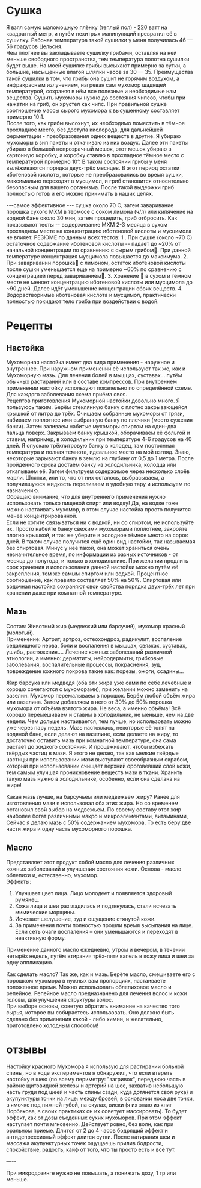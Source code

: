 # Сушка
Я взял самую маломощную плёнку (теплый пол) - 220 ватт на квадратный метр, и путём нехитрых манипуляций превратил её в сушилку. Рабочая температура такой сушилки у меня получилась 46 — 56 градусов Цельсия.  
Чем плотнее вы закладываете сушилку грибами, оставляя на ней меньше свободного пространства, тем температура полотна сушилки будет выше. На моей сушилке грибы высыхают примерно за сутки, а большие, насыщенные влагой шляпки часов за 30 — 35. Преимущества такой сушилки в том, что грибы она сушит не горячим воздухом, а инфракрасным излучением, нагревая сам мухомор щадящей температурой, сохраняя в нём все полезные и необходимые нам вещества. Сушить мухоморы нужно до состояния чипсов, чтобы при нажатии на гриб, он хрустел как чипс. При правильной сушке соотношение массы сырого мухомора к высушенному составляет примерно 10:1.  
После того, как грибы высохнут, их необходимо поместить в тёмное прохладное место, без доступа кислорода, для дальнейшей ферментации - преобразования одних веществ в другие. Я убираю мухоморы в зип пакеты и откачиваю из них воздух. Далее эти пакеты убираю в большой непрозрачный мешок, этот мешок убираю в картонную коробку, а коробку ставлю в прохладное тёмное место с температурой примерно 10°. В таком состоянии грибы у меня вылёживаются порядка двух-трёх месяцев. В этот период остатки иботеновой кислоты, которые не преобразовались во время сушки, максимально переходят в мусцимол, и гриб становится относительно безопасным для вашего организма. После такой выдержки гриб полностью готов и его можно принимать в наших целях.

---самое эффективное --- сушка около 70 С, затем заваривание порошка сухого МХМ в термосе с соком лимона (ч/л) или кипячение на водной бане около 30 мин, затем процедить, гриб отбросить. Как показывают тесты -- выдерживание МХМ 2-3 месяца в сухом прохладном месте на концентрацию иботеновой кислоты и мусцимола не влияет. РЕЗЮМЕ по данным всех тестов: 1 . При сушке (около ~70 С) остаточное содержание иботеновой кислоты -- падает до ~20% от начальной концентрации по сравнению с сырым грибом. При данной температуре концентрация мусцимола повышается до максимума. 2. При заваривании порошка с лимоном, остаток иботеновой кислоты после сушки уменьшается еще на примерно ~60% по сравнению с концентрацией перед завариванием. 3. Хранение  в сухом и темном месте не меняет концентрацию иботеновой кислоты или мусцимола до ~90 дней. Далее идёт уменьшение концентрации обоих веществ. 4. Водорастворимые иботеновая кислота и мусцимол, практически полностью покидают тело гриба при воздействии с водой.
# Рецепты 
## Настойка
Мухоморная настойка имеет два вида применения - наружное и внутреннее. При наружном применении её используют так же, как и Мухоморную мазь. Для лечения болей в мышцах, суставах... путём обычных растираний или в составе компрессов. При внутреннем применении настойку используют покапельно по определённой схеме. Для каждого заболевания схема приёма своя.  
Рецептов приготовления Мухоморной настойки довольно много. Я пользуюсь таким. Берём стеклянную банку с плотно закрывающейся крышкой от литра до трёх. Очищаем собранные мухоморы от грязи, набиваем поплотнее ими выбранную банку по плечики (место сужения банки). Затем заливаем набитые мухоморы спиртом на один-два пальца поверх. Закрываем банку крышкой, оборачиваем её фольгой и ставим, например, в холодильник при температуре 4-6 градусов на 40 дней. Я опускаю трёхлитровую банку в колодец, там постоянная температура и полная темнота, идеальное место на мой взгляд. Знаю, некоторые зарывают банку в землю на глубину от 0,5 до 1 метра. После пройденного срока достаём банку из холодильника, колодца или откапываем её. Затем фильтруем содержимое через несколько слоёв марли. Шляпки, или то, что от них осталось, выбрасываем, а получившуюся жидкость переливаем в удобную тару и используем по назначению.  
Обращаю внимание, что для внутреннего применения нужно использовать только пищевой спирт или водку! Да, на водке тоже можно настаивать мухомор, в этом случае настойка просто получится менее концентрированной.  
Если не хотите связываться ни с водкой, ни со спиртом, не используйте их. Просто набейте банку свежими мухоморами поплотнее, закройте плотно крышкой, и так же уберите в холодное тёмное место на сорок дней. В таком случае получится ещё один вид настойки, так называемая без спиртовая. Минус у неё такой, она может храниться очень незначительное время, по информации из разных источников - от месяца до полугода, и только в холодильнике. При желании продлить срок хранения и использования данной настойки можно путём её закрепления, тем же самым спиртом или водкой. Процентное соотношение, как правило составляет 50% на 50%. Спиртовая или водочная настойка сохраняют свои свойства порядка двух-трёх лет при хранении даже при комнатной температуре.

## Мазь
Состав: Животный жир (медвежий или барсучий), мухомор красный (молотый).  
Применение: Артрит, артроз, остеохондроз, радикулит, воспаление седалищного нерва, боли и воспаления в мышцах, связках, суставах, ушибы, растяжения.... Лечение кожных заболеваний различной этиологии, а именно: дерматиты, нейродермиты, грибковые заболевания, воспалительные процессы, покраснения, зуд, повреждение кожного покрова такие как: порезы, ожоги, ссадины...

Жир барсука или медведя (оба эти жира уже сами по себе лечебные и хорошо сочетаются с мухоморами), при желании можно заменить на вазелин. Мухомор перемалываем в порошок. Берём любой объём жира или вазелина. Затем добавляем в него от 30% до 50% порошка мухомора от объёма взятого жира. Не веса, а именно объёма! Всё хорошо перемешиваем и ставим в холодильник, не меньше, чем на две недели. Чем дольше настаивается, тем лучше, но использовать можно уже через пару недель. Мазь настоялась, некоторые её топят на водяной бане, если делают на вазелине, если делаете на жиру, то достаточно оставить мазь при комнатной температуре, она сама растает до жидкого состояния. И процеживают, чтобы избежать твёрдых частиц в мази. Я этого не делаю, так как мелкие твёрдые частицы при использовании мази выступают своеобразным скрабом, который при использовании счищает верхний ороговевший слой кожи, тем самым улучшая проникновение веществ мази в ткани. Хранить такую мазь нужно в холодильнике, особенно, если она сделана на жире! 

Какая мазь лучше, на барсучьем или медвежьем жиру? Ранее для изготовления мази я использовал оба этих жира. Но со временем остановил свой выбор на медвежьем. По своему составу этот жир наиболее богат различными макро и микроэлементами, витаминами,  
Сейчас я делаю мазь с 50% содержанием мухомора. То есть беру две части жира и одну часть мухоморного порошка.

## Масло
Представляет этот продукт собой масло для лечения различных кожных заболеваний и улучшения состояния кожи. Основа - масло облепихи и, естественно, мухомор.  
Эффекты: 
1. Улучшает цвет лица. Лицо молодеет и появляется здоровый румянец.
2. Кожа лица и шеи разгладилась и подтянулась, стали исчезать мимические морщины.
3. Исчезает шелушение, зуд и ощущение стянутой кожи.
4. За применения почти полностью прошли время высыпания на лице. Если сеть очаги воспаления – они уменьшаются и переходят в неактивную форму.

Применение данного масло ежедневно, утром и вечером, в течении четырёх недель, путём втирания трёх-пяти капель в кожу лица и шеи за одну аппликацию. 

Как сделать масло? Так же, как и мазь. Берёте масло, смешиваете его с порошком мухомора в нужных вам пропорциях, настаиваете положенное время. Можно использовать облепиховое масло и репейное. Репейное масло предназначено для лечения волос и кожи головы, для улучшения структуры волос.  
При выборе основы, советую обратить внимание на качество того сырья, которое вы собираетесь использовать. Оно должно быть сделано без применения какой - либо химии, и желательно, приготовлено холодным способом!

# отзывы
Настойку красного Мухомора я использую для растирании больной спины, но в ходе экспериментов я обнаружил, что если втереть настойку в шею (по всему периметру: "загривок", переднюю часть в районе щитовидной железы и артерий на шее, захватив небольшую часть груди под шеей и часть спины сзади, куда дотянется своя рука) и акупунктуры точки на лице: между бровей, в основании носа две точки, в ямочке под нижней губой, на скулах, виски (я их знаю из книг Норбекова, в своих практиках он их советует массировать). То будет эффект, как от дозы съеденных сухих мухоморов. При этом эффект наступает почти мгновенно. Действует ровно, без волн, как при оральном приеме. Длится от 2 до 4 часов бодрящий эффект и антидепрессивный эффект длится сутки. После натирания шеи и массажа акупунктурных точек ощущаешь прилив бодрости, спокойствие, радость, кайф от того, что ты просто есть и всё тут.

—--

При микродозинге нужно не повышать, а понижать дозу, 1 гр или меньше.